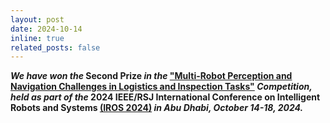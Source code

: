 ```yaml
---
layout: post
date: 2024-10-14
inline: true
related_posts: false
---
```


**<i>We have won the</i> Second Prize <i>in the</i> <a href="https://www.iros2024-cartin.com/index.html" target="_blank">"Multi-Robot Perception and Navigation Challenges in Logistics and Inspection Tasks"</a> <i>Competition, held as part of the</i> 2024 IEEE/RSJ International Conference on Intelligent Robots and Systems <b><a href="http://iros2024-abudhabi.org" target="_blank">(IROS 2024)</a></b> <i>in Abu Dhabi, October 14-18, 2024.</i>**


